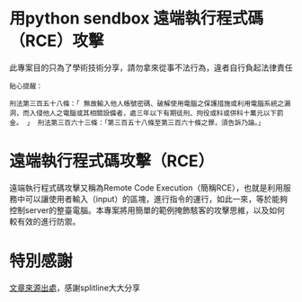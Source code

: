 用python sendbox 遠端執行程式碼（RCE）攻擊
=================

此專案目的只為了學術技術分享，請勿拿來從事不法行為，違者自行負起法律責任

```
貼心提醒：

刑法第三百五十八條：「 無故輸入他人帳號密碼、破解使用電腦之保護措施或利用電腦系統之漏洞，而入侵他人之電腦或其相關設備者，處三年以下有期徒刑、拘役或科或併科十萬元以下罰金。 」 刑法第三百六十三條：「第三百五十八條至第三百六十條之罪，須告訴乃論。」
```

遠端執行程式碼攻擊（RCE）
=================
遠端執行程式碼攻擊又稱為Remote Code Execution（簡稱RCE），也就是利用服務中可以讓使用者輸入（input）的區塊，進行指令的運行，如此一來，等於能夠控制server的整臺電腦。本專案將用簡單的範例掩飾駭客的攻擊思維，以及如何較有效的進行防禦。


特別感謝
=================

[文章來源出處](https://github.com/splitline/py-sandbox-escape)，感謝splitline大大分享
